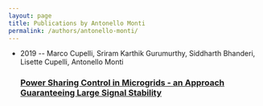 ```yaml
---
layout: page
title: Publications by Antonello Monti
permalink: /authors/antonello-monti/
---
```


<ul class="post-list">
<li><span class='post-meta'>2019 -- Marco Cupelli, Sriram Karthik Gurumurthy, Siddharth Bhanderi, Lisette Cupelli, Antonello Monti</span><h3><a class='post-link' href='../../power-sharing-control-in-microgrids-an-approach-guaranteeing-large-signal-stability'>Power Sharing Control in Microgrids - an Approach Guaranteeing Large Signal Stability</a></h3></li>

</ul>
